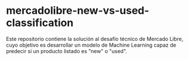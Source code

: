 # mercadolibre-new-vs-used-classification
Este repositorio contiene la solución al desafío técnico de Mercado Libre, cuyo objetivo es desarrollar un modelo de Machine Learning capaz de predecir si un producto listado es "new" o "used".
